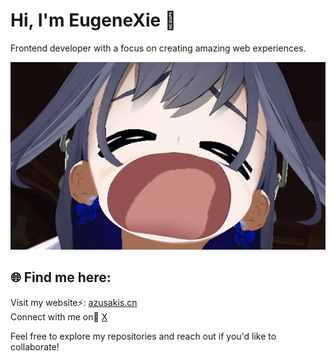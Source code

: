 # Hi, I'm EugeneXie 👋

Frontend developer with a focus on creating amazing web experiences.

<img src="https://github.com/EugeneXXXie/imagesBase/blob/969c32d8292ab68c7a0de69e4863fbce57364bd4/someStuff/maxresdefault.jpg" height="300">

## 🌐 Find me here:
Visit my website⚡: [azusakis.cn](http://azusakis.cn:11080/)  
Connect with me on💬 [X](https://x.com/W_Z_H666)

Feel free to explore my repositories and reach out if you'd like to collaborate!
